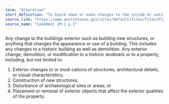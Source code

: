```yaml
---
term: "Alteration"
short_definition: "To knock down or make changes to the inside or outside of a property."
source_link: "https://www.austintexas.gov/sites/default/files/files/Planning/CodeNEXT/ALDC_PRD_23_LandDevelopmentCode_Combined_2017_0130_web.pdf"
source_name: "CodeNext 2M-1 p.2"
---
```

Any change to the buildings exterior such as building new structures, or anything that changes the appearance or use of a building. This includes any changes to a historic building as well as demolition.
Any exterior change, demolition, or modification to a historic landmark or to a property, including, but not limited to:
1. Exterior changes to or modi cations of structures, architectural details, or visual characteristics;
2. Construction of new structures;
3. Disturbance of archaeological sites or areas; or
4. Placement or removal of exterior objects that affect the exterior qualities of the property.
